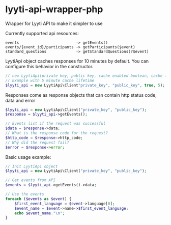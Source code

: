 # lyyti-api-wrapper-php
Wrapper for Lyyti API to make it simpler to use

Currently supported api resources:
```
events                         -> getEvents()
events/{event_id}/participants -> getParticipants($event)
standard_questions             -> getStandardQuestions(?$event)
```

LyytiApi object caches responses for 10 minutes by default. You can configure this behavior in the constructor.
```php
// new LyytiApi(private key, public key, cache enabled boolean, cache lifetime in minutes)
// Example with 5 minute cache lifetime
$lyyti_api = new LyytiApi\Client"private_key", "public_key", true, 5);
```

Responses come as response objects that can contain http status code, data and error
```php
$lyyti_api = new LyytiApi\Client("private_key", "public_key");
$response = $lyyti_api->getEvents();

// Events list if the request was successful
$data = $response->data;
// What is the response code for the request?
$http_code = $response->http_code;
// Why did the request fail?
$error = $response->error;
```

Basic usage example:

```php
// Init LyytiApi object
$lyyti_api = new LyytiApi\Client("private_key", "public_key");

// Get events from API
$events = $lyyti_api->getEvents()->data;

// Use the events
foreach ($events as $event) {
    $first_event_language = $event->language[0];
    $event_name = $event->name->$first_event_language;
    echo $event_name."\n";
}
```
